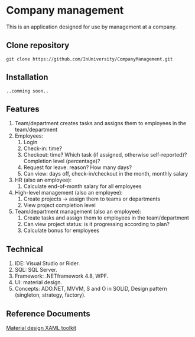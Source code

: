 # **Company management**
This is an application designed for use by management at a company.

## **Clone repository**
```terminal
git clone https://github.com/InUniversity/CompanyManagement.git
```

## **Installation**
```
..comming soon..
```

## **Features**
1. Team/department creates tasks and assigns them to employees in the team/department
2. Employees:
    1. Login
    2. Check-in: time?
    3. Checkout: time? Which task (if assigned, otherwise self-reported)? Completion level (percentage)?
    4. Request for leave: reason? How many days?
    5. Can view: days off, check-in/checkout in the month, monthly salary
3. HR (also an employee):
    1. Calculate end-of-month salary for all employees
4. High-level management (also an employee):
    1. Create projects -> assign them to teams or departments
    2. View project completion level
5. Team/department management (also an employee):
    1. Create tasks and assign them to employees in the team/department
    2. Can view project status: is it progressing according to plan?
    3. Calculate bonus for employees

## **Technical**
1. IDE: Visual Studio or Rider.
2. SQL: SQL Server.
3. Framework: .NETframework 4.8, WPF.
4. UI: material design.
5. Concepts: ADO.NET, MVVM, S and O in SOLID, Design pattern (singleton, strategy, factory).

## **Reference Documents**
[Material design XAML toolkit](https://github.com/MaterialDesignInXAML/MaterialDesignInXamlToolkit)
